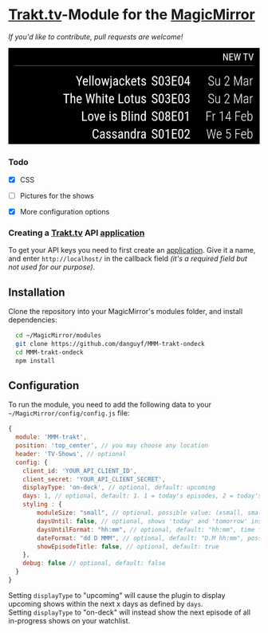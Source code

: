 # [Trakt.tv]-Module for the [MagicMirror](https://github.com/MichMich/MagicMirror/)
_If you'd like to contribute, pull requests are welcome!_

![Screenshot](screenshot.png)

### Todo


- [x] CSS
- [ ] Pictures for the shows
- [x] More configuration options


### Creating a [Trakt.tv] API [application]

To get your API keys you need to first create an [application]. Give it a name, and enter `http://localhost/` in the callback field _(it's a required field but not used for our purpose)_.


## Installation

Clone the repository into your MagicMirror's modules folder, and install dependencies:

```sh
  cd ~/MagicMirror/modules
  git clone https://github.com/danguyf/MMM-trakt-ondeck 
  cd MMM-trakt-ondeck
  npm install
```


## Configuration

To run the module, you need to add the following data to your ` ~/MagicMirror/config/config.js` file:

```js
{
  module: 'MMM-trakt',
  position: 'top_center', // you may choose any location
  header: 'TV-Shows', // optional
  config: {
    client_id: 'YOUR_API_CLIENT_ID',
    client_secret: 'YOUR_API_CLIENT_SECRET',
    displayType: 'on-deck', // optional, default: upcoming
    days: 1, // optional, default: 1. 1 = today's episodes, 2 = today's and tomorrow's, 3 = etc...
    styling : {
        moduleSize: "small", // optional, possible value: (xsmall, small, medium, large, xlarge), default: small
        daysUntil: false, // optional, shows 'today' and 'tomorrow' insted of date, default: false
        daysUntilFormat: "hh:mm", // optional, default: "hh:mm", time format after 'today'. Leave empty ("") to hide, possible values: https://momentjs.com/docs/#/displaying/format/
        dateFormat: "dd D MMM", // optional, default: "D.M hh:mm", possible values: https://momentjs.com/docs/#/displaying/format/
        showEpisodeTitle: false, // optional, default: true
    },
    debug: false // optional, default: false
  }
}

```

Setting `displayType` to "upcoming" will cause the plugin to display upcoming shows within the next x days as defined by `days`.  
Setting `displayType` to "on-deck" will instead show the next episode of all in-progress shows on your watchlist.


[Trakt.tv]:(https://trakt.tv/)
[application]: (https://trakt.tv/oauth/applications/new)
